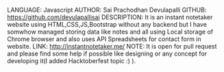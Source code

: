 LANGUAGE: Javascript
AUTHOR: Sai Prachodhan Devulapalli
GITHUB: https://github.com/devulapallisai
DESCRIPTION: It is an instant notetaker website using HTML,CSS,JS,Bootstrap without any backend but I have somwhow managed storing data like notes and all using Local storage of Chrome browser and also uses API Spreadsheets for contact form in website.
LINK: http://instantnotetaker.me/
NOTE: It is open for pull request and please find some help if possible like designing or any concept for developing it(I added Hacktoberfest topic :) ).